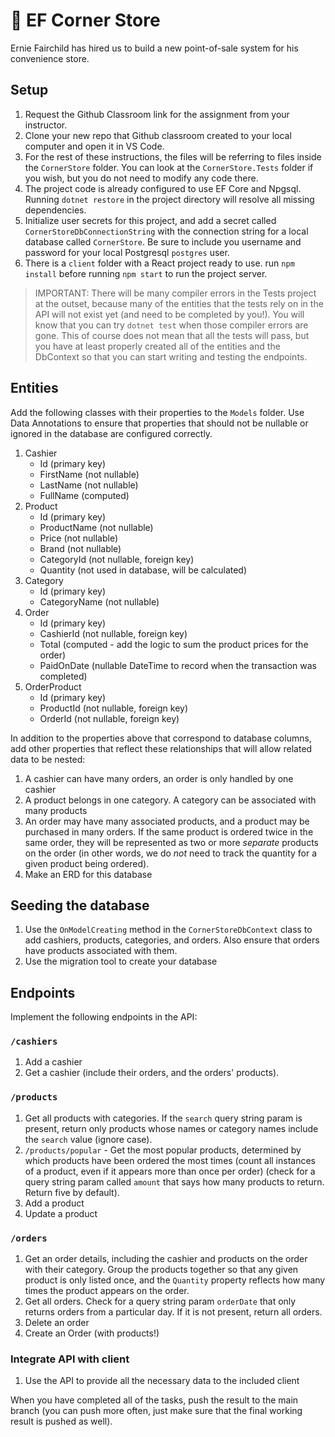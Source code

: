 # :convenience_store: EF Corner Store
Ernie Fairchild has hired us to build a new point-of-sale system for his convenience store. 

## Setup
1. Request the Github Classroom link for the assignment from your instructor.
1. Clone your new repo that Github classroom created to your local computer and open it in VS Code.
1. For the rest of these instructions, the files will be referring to files inside the `CornerStore` folder. You can look at the `CornerStore.Tests` folder if you wish, but you do not need to modify any code there.
1. The project code is already configured to use EF Core and Npgsql. Running `dotnet restore` in the project directory will resolve all missing dependencies.
1. Initialize user secrets for this project, and add a secret called `CornerStoreDbConnectionString` with the connection string for a local database called `CornerStore`. Be sure to include you username and password for your local Postgresql `postgres` user. 
1. There is a `client` folder with a React project ready to use. run `npm install` before running `npm start` to run the project server. 

> IMPORTANT: There will be many compiler errors in the Tests project at the outset, because many of the entities that the tests rely on in the API will not exist yet (and need to be completed by you!). You will know that you can try `dotnet test` when those compiler errors are gone. This of course does not mean that all the tests will pass, but you have at least properly created all of the entities and the DbContext so that you can start writing and testing the endpoints. 

## Entities
Add the following classes with their properties to the `Models` folder. Use Data Annotations to ensure that properties that should not be nullable or ignored in the database are configured correctly.

1. Cashier
    - Id (primary key)
    - FirstName (not nullable)
    - LastName (not nullable)
    - FullName (computed)
1. Product
    - Id (primary key)
    - ProductName (not nullable)
    - Price (not nullable)
    - Brand (not nullable)
    - CategoryId (not nullable, foreign key)
    - Quantity (not used in database, will be calculated)
1. Category
    - Id (primary key)
    - CategoryName (not nullable)
1. Order 
    - Id (primary key)
    - CashierId (not nullable, foreign key)
    - Total (computed - add the logic to sum the product prices for the order)
    - PaidOnDate (nullable DateTime to record when the transaction was completed)
1. OrderProduct
    - Id (primary key)
    - ProductId (not nullable, foreign key)
    - OrderId (not nullable, foreign key)

In addition to the properties above that correspond to database columns, add other properties that reflect these relationships that will allow related data to be nested:
1. A cashier can have many orders, an order is only handled by one cashier
1. A product belongs in one category. A category can be associated with many products
1. An order may have many associated products, and a product may be purchased in many orders. If the same product is ordered twice in the same order, they will be represented as two or more _separate_ products on the order (in other words, we do _not_ need to track the quantity for a given product being ordered).
1. Make an ERD for this database

## Seeding the database
1. Use the `OnModelCreating` method in the `CornerStoreDbContext` class to add cashiers, products, categories, and orders. Also ensure that orders have products associated with them. 
1. Use the migration tool to create your database

## Endpoints
Implement the following endpoints in the API:

### `/cashiers`
1. Add a cashier
1. Get a cashier (include their orders, and the orders' products).

### `/products`
1. Get all products with categories. If the `search` query string param is present, return only products whose names or category names include the `search` value (ignore case).
1. `/products/popular` - Get the most popular products, determined by which products have been ordered the most times (count all instances of a product, even if it appears more than once per order) (check for a query string param called `amount` that says how many products to return. Return five by default).
1. Add a product
1. Update a product
### `/orders`
1. Get an order details, including the cashier and products on the order with their category. Group the products together so that any given product is only listed once, and the `Quantity` property reflects how many times the product appears on the order. 
1. Get all orders. Check for a query string param `orderDate` that only returns orders from a particular day. If it is not present, return all orders. 
1. Delete an order
1. Create an Order (with products!)

### Integrate API with client 
1. Use the API to provide all the necessary data to the included client 

When you have completed all of the tasks, push the result to the main branch (you can push more often, just make sure that the final working result is pushed as well). 

